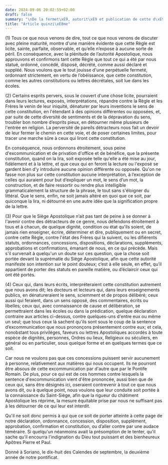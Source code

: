 ```yaml
---
date: 2024-09-06 20:02:59+02:00
draft: false
summary: "\nDe la fermet\xE9, autorit\xE9 et publication de cette d\xE9claration.\n"
title: "Article quinzi\xE8me"
---
```





(1) Tous ce que nous venons de dire, tout ce que nous venons de discuter avec pleine maturité, montre d'une manière évidente que cette Règle est licite, sainte, parfaite, observable, et qu’elle n’expose à aucune sorte de péril. En conséquence, avec la plénitude de l’autorité Apostolique, nous approuvons et confirmons tant cette Règle que tout ce qui a été par nous statué, ordonné, concédé, disposé, décrété, comme aussi déclaré et suppléé. Nous voulons que le tout jouisse d'une perpétuelle fermeté, ordonnant strictement, en vertu de l’obéissance, que cette constitution, comme les autres constitutions ou lettres décrétales, soit lue dans les écoles.

(2) Certains esprits pervers, sous le couvert d'une chose licite, pourraient dans leurs lectures, exposés, interprétations, répandre contre la Règle et les Frères le venin de leur iniquité, dénaturer par leurs inventions le sens de cette constitution, en l'étendant à des opinions différentes ou opposées, et, par suite de cette diversité de sentiments et de la dépravation du sens, troubler bon nombre d’esprits pieux, en détourner même plusieurs de l'entrée en religion. La perversité de pareils détracteurs nous fait un devoir de leur fermer le chemin en cette voie, et de poser certaines limites, pour tracer une marche sûre à ceux qui liront cette constitution.

En conséquence, nous ordonnons étroitement, sous peine d'excommunication et de privation d'office et de bénéfice, que la présente constitution, quand on la lira, soit exposée telle qu'elle a été mise au jour, fidèlement et à la lettre, et que ceux qui en feront la lecture ou l'exposé se gardent bien d’y introduire aucune opinion différente ou opposée. Qu'on ne fasse non plus sur cette constitution aucune interprétation, à l’exception de celles qui auraient pour but d’expliquer un mot, le sens d’un mot, la construction, et de faire ressortir ou rendre plus intelligible grammaticalement la structure de la phrase, le tout sans s'éloigner du littéral. Que le sens, enfin, ne soit jamais altéré en quoi que ce soit, par quiconque la lira, ni détourné en une autre idée que la signification propre de la lettre.

(3) Pour que le Siège Apostolique n’ait pas tant de peine à se donner à l'avenir contre des détracteurs de ce genre, nous défendons étroitement à tous et à chacun, de quelque dignité, condition ou état qu'ils soient, de jamais rien enseigner, écrire, déterminer et dire, publiquement ou en secret, contre cette Règle, contre l'état des Frères qui la suivent, ou les difiérents statuts, ordonnances, concessions, dispositions, déclarations, suppléments, approbations et confirmations, émanant de nous, en ce qui précède. Mais s'il survenait à quelqu'un un doute sur ces question, que la chose soit portée devant la suprématie du Siège Apostolique, afin que cette autorité manifeste son intention sur le point douteux; c’est à elle seule, en effet, qu’il appartient de porter des statuts en pareille matière, ou d’éclaircir ceux qui ont été portés.

(4) Ceux qui, dans leurs écrits, interpréteraient cette constitution autrement que nous avons dit; les docteurs et lecteurs qui, dans leurs enseignements publics, en dénatureraient le sens, sciemment et de propos délibéré; ceux aussi qui feraient, dans un sens opposé, des commentaires, écrits ou libelles; ceux qui, avec connaissance de cause et délibération, se permettraient dans les écoles ou dans la prédication, quelque déclaration contraire aux articles ci-dessus, contre quelques-uns d'entre eux ou même un seul; que tous ceux là sachent qu'ils sont sous le coup de la sentence d’excommunication que nous prononçons présentement contre eux; et cela, nonobstant tous priviléges, faveurs ou lettres Apostoliques accordés à toute espèce de dignités, personnes, Ordres ou lieux, Religieux ou séculiers, en général ou en particulier, sous quelque forme et en quelques termes que ce soit.

Car nous ne voulons pas que ces concessions puissent servir aucunement à personne, relativement aux matières qui nous occupent. Ils ne pourront être absous de cette excommunication par d'autre que par le Pontife Romain. De plus, pour ce qui est de ces hommes contre lesquels la sentence d'excommunication vient d'être prononcée, aussi bien que de ceux qui, sans être désignés ici, oseraient contrevenir à tout ce que nous avons dit, ou à quelque point, nous voulons que leur conduite soit portée à la connaissance du Saint-Siège, afin que la rigueur du châtiment Apostolique les réprime, la mesure équitable prise par nous ne suffisant pas à les détourner de ce qui leur est interdit.

Qu'il ne soit donc permis à qui que ce soit de porter atteinte à cette page de notre déclaration, ordonnance, concession, disposition, supplément, approbation, confirmation et constitution, ou d’aller contre par une audace téméraire. Si quelqu'un néanmoins avait la présomption de le tenter, qu'il sache qu’il encourra l'indignation du Dieu tout puissant et des bienheureux Apôtres Pierre et Paul.

Donné à Soriano, le dix-huit des Calendes de septembre, la deuxième année de notre pontificat.

